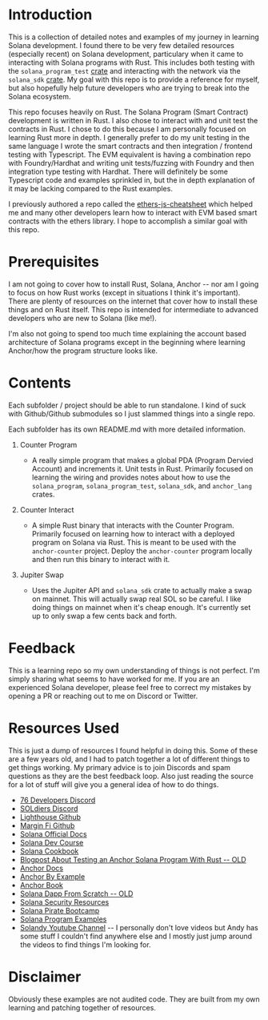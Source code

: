 # Introduction

This is a collection of detailed notes and examples of my journey in learning Solana development. I found there to be very few detailed resources (especially recent) on Solana development, particulary when it came to interacting with Solana programs with Rust. This includes both testing with the `solana_program_test` [crate](https://docs.rs/solana-program-test/latest/solana_program_test/) and interacting with the network via the `solana_sdk` [crate](https://docs.rs/solana-sdk/1.17.15/solana_sdk/index.html). My goal with this repo is to provide a reference for myself, but also hopefully help future developers who are trying to break into the Solana ecosystem.

This repo focuses heavily on Rust. The Solana Program (Smart Contract) development is written in Rust. I also chose to interact with and unit test the contracts in Rust. I chose to do this because I am personally focused on learning Rust more in depth. I generally prefer to do my unit testing in the same language I wrote the smart contracts and then integration / frontend testing with Typescript. The EVM equivalent is having a combination repo with Foundry/Hardhat and writing unit tests/fuzzing with Foundry and then integration type testing with Hardhat. There will definitely be some Typescript code and examples sprinkled in, but the in depth explanation of it may be lacking compared to the Rust examples.

I previously authored a repo called the [ethers-js-cheatsheet](https://github.com/thallo-io/ethers-js-cheatsheet) which helped me and many other developers learn how to interact with EVM based smart contracts with the ethers library. I hope to accomplish a similar goal with this repo.

# Prerequisites

I am not going to cover how to install Rust, Solana, Anchor -- nor am I going to focus on how Rust works (except in situations I think it's important). There are plenty of resources on the internet that cover how to install these things and on Rust itself. This repo is intended for intermediate to advanced developers who are new to Solana (like me!).

I'm also not going to spend too much time explaining the account based architecture of Solana programs except in the beginning where learning Anchor/how the program structure looks like.

# Contents

Each subfolder / project should be able to run standalone. I kind of suck with Github/Github submodules so I just slammed things into a single repo.

Each subfolder has its own README.md with more detailed information.

1. Counter Program

   - A really simple program that makes a global PDA (Program Dervied Account) and increments it. Unit tests in Rust. Primarily focused on learning the wiring and provides notes about how to use the `solana_program`, `solana_program_test`, `solana_sdk`, and `anchor_lang` crates.

2. Counter Interact

   - A simple Rust binary that interacts with the Counter Program. Primarily focused on learning how to interact with a deployed program on Solana via Rust. This is meant to be used with the `anchor-counter` project. Deploy the `anchor-counter` program locally and then run this binary to interact with it.

3. Jupiter Swap
   - Uses the Jupiter API and `solana_sdk` crate to actually make a swap on mainnet. This will actually swap real SOL so be careful. I like doing things on mainnet when it's cheap enough. It's currently set up to only swap a few cents back and forth.

# Feedback

This is a learning repo so my own understanding of things is not perfect. I'm simply sharing what seems to have worked for me. If you are an experienced Solana developer, please feel free to correct my mistakes by opening a PR or reaching out to me on Discord or Twitter.

# Resources Used

This is just a dump of resources I found helpful in doing this. Some of these are a few years old, and I had to patch together a lot of different things to get things working. My primary advice is to join Discords and spam questions as they are the best feedback loop. Also just reading the source for a lot of stuff will give you a general idea of how to do things.

- [76 Developers Discord](https://discord.gg/HrqDu9hZsS)
- [SOLdiers Discord](https://discord.gg/cCfxJSmJzD)
- [Lighthouse Github](https://github.com/Jac0xb/lighthouse)
- [Margin Fi Github](https://github.com/mrgnlabs/marginfi-v2/tree/main)
- [Solana Official Docs](https://docs.solana.com/introduction)
- [Solana Dev Course](https://www.soldev.app/course)
- [Solana Cookbook](https://solanacookbook.com/core-concepts/accounts.html#facts)
- [Blogpost About Testing an Anchor Solana Program With Rust -- OLD](https://medium.com/@jacob_62353/testing-an-anchor-solana-program-in-rust-65144b0cc5ce)
- [Anchor Docs](https://www.anchor-lang.com/)
- [Anchor By Example](https://examples.anchor-lang.com/docs/hello-world)
- [Anchor Book](https://book.anchor-lang.com/introduction/what_is_anchor.html)
- [Solana Dapp From Scratch -- OLD](https://lorisleiva.com/create-a-solana-dapp-from-scratch)
- [Solana Security Resources](https://github.com/0xsanny/solsec)
- [Solana Pirate Bootcamp](https://github.com/solana-developers/pirate-bootcamp)
- [Solana Program Examples](https://github.com/solana-developers/program-examples)
- [Solandy Youtube Channel](https://www.youtube.com/@Solandy) -- I personally don't love videos but Andy has some stuff I couldn't find anywhere else and I mostly just jump around the videos to find things I'm looking for.

# Disclaimer

Obviously these examples are not audited code. They are built from my own learning and patching together of resources.
